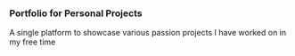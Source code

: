 ### Portfolio for Personal Projects

A single platform to showcase various passion projects I have worked on in my free time
